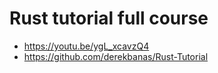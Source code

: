 # Rust tutorial full course

- <https://youtu.be/ygL_xcavzQ4>
- <https://github.com/derekbanas/Rust-Tutorial>
